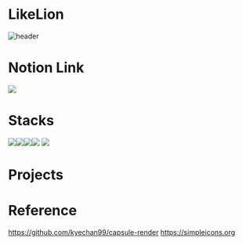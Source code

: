 # LikeLion

![header](https://capsule-render.vercel.app/api?type=waving&color=auto&height=300&section=header&text=멋쟁이%20사자처럼&fontAlignY=40&fontSize75&desc=앱%20스쿨&descSize=30&descAlign=70&descAlignY=65)

# Notion Link
<a href="https://www.notion.so/30c229034db3410f8c9d13f68f9d8efa"><img src="https://img.shields.io/badge/Notion-000000?style=for-the-badge&logo=Notion&logoColor=white"/></a>

# Stacks
<img src="https://img.shields.io/badge/Swift-F05138?style=for-the-badge&logo=Swift&logoColor=white"><img src="https://img.shields.io/badge/HTML5-E34F26?style=for-the-badge&logo=HTML5&logoColor=white"><img src="https://img.shields.io/badge/Firebase-FFCA28?style=for-the-badge&logo=FireBase&logoColor=white"><img src="https://img.shields.io/badge/Vapor-0D0D0D?style=for-the-badge&logo=Vapor&logoColor=white">
<img src="https://img.shields.io/badge/CSS3-1572B6?style=for-the-badge&logo=CSS3&logoColor=white">

# Projects


# Reference
https://github.com/kyechan99/capsule-render
https://simpleicons.org
